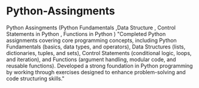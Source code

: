 # Python-Assingments
Python Assingments (Python Fundamentals ,Data Structure , Control Statements in Python , Functions in Python )
"Completed Python assignments covering core programming concepts, including Python Fundamentals (basics, data types, and operators), Data Structures (lists, dictionaries, tuples, and sets), Control Statements (conditional logic, loops, and iteration), and Functions (argument handling, modular code, and reusable functions). Developed a strong foundation in Python programming by working through exercises designed to enhance problem-solving and code structuring skills."

